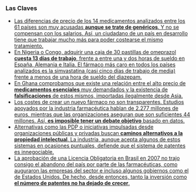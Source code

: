 
### Las Claves

* [Las diferencias de precio de los 14 medicamentos analizados entre los 61 países son muy acusadas **aunque se trate de genéricos**. Y no se compensan con los salarios. Así, un ciudadano de un país en desarrollo tiene que trabajar mucho más para poder costearse el mismo tratamiento.](http://medicamentalia.org/access/precios/ "Precios - Medicamentalia")
* [En Nigeria o Congo, adquirir una caja de 30 pastillas de omeprazol **cuesta 13 días de trabajo**, frente a entre una y dos horas de sueldo en España, Alemania e Italia. El fármaco más caro en todos los países analizados es la simvastatina (casi cinco días de trabajo de media) frente a menos de una hora de sueldo del diazepam.](http://medicamentalia.org/access/precios/#viz "Precios - Medicamentalia")
* [En Ghana comprobamos que existe una relación entre el alto precio de **medicamentos esenciales** muy demandados y la existencia de **falsificaciones** de estos mismos, importadas ilegalmente desde Asia.](http://medicamentalia.org/access/falsificaciones/ "Falsificaciones - Medicamentalia")
* [Los costes de crear un nuevo fármaco no son transparentes. Estudios apoyados por la industria farmacéutica hablan de 2.277 millones de euros, mientras que las organizaciones aseguran que son suficientes 44 millones. Así, **es imposible tener un debate objetivo** basado en datos.](http://medicamentalia.org/access/patentes/#coste "Patentes - Medicamentalia")
* [Alternativas como las PDP o iniciativas impulsadas desde organizaciones públicas y privadas buscan **caminos alternativos a la propiedad intelectual**. La industria, aunque acepta algunos de estos sistemas en ocasiones puntuales, defiende que el sistema de patentes es innegociable.](http://medicamentalia.org/access/patentes/#alternativas "Patentes - Medicamentalia")
* [La aprobación de una Licencia Obligatoria en Brasil en 2007 no trajo consigo el abandono del país por parte de las farmacéuticas, como auguraron las empresas del sector e incluso algunos gobiernos como el de Estados Unidos. De hecho, desde entonces, tanto la inversión como **el número de patentes no ha dejado de crecer**.](http://medicamentalia.org/access/licencia-obligatoria/ "Licencia obligatoria - Medicamentalia")